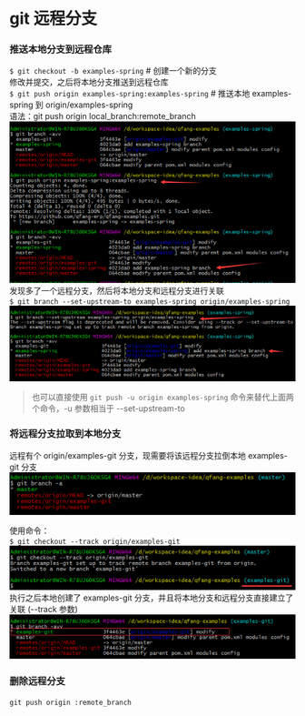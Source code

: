 # git 远程分支

### 推送本地分支到远程仓库
`$ git checkout -b examples-spring` # 创建一个新的分支  
修改并提交，之后将本地分支推送到远程仓库  
`$ git push origin examples-spring:examples-spring` # 推送本地 examples-spring 到 origin/examples-spring  
语法：git push origin local_branch:remote_branch
![推送本地分支到远程仓库](./images/0001.png)  
发现多了一个远程分支，然后将本地分支和远程分支进行关联  
`$ git branch --set-upstream-to examples-spring origin/examples-spring`  
![将本地分支和远程分支关联](./images/0002.png)
> 也可以直接使用 `git push -u origin examples-spring` 命令来替代上面两个命令，-u 参数相当于 --set-upstream-to

### 将远程分支拉取到本地分支
远程有个 origin/examples-git 分支，现需要将该远程分支拉倒本地 examples-git 分支
![远程分支](./images/0003.png)

使用命令：  
`$ git checkout --track origin/examples-git`
![远程分支](./images/0004.png)  
执行之后本地创建了 examples-git 分支，并且将本地分支和远程分支直接建立了关联 (--track 参数)
![远程分支](./images/0005.png)

### 删除远程分支
`git push origin :remote_branch`
